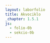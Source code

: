 ```yaml
---
layout: laborfolio
title: Akvociklo
_chapter: 1.5.1
js:
  - folio-0b
  - sekcio-0b
---
```



<script async src="https://unpkg.com/es-module-shims@1.6.3/dist/es-module-shims.js"></script>

<script type="importmap">
  {
    "imports": {
      "three": "https://unpkg.com/three@v0.155.0/build/three.module.js",
      "three/addons/": "https://unpkg.com/three@v0.155.0/examples/jsm/"
    }
  }
</script>

<div id="cube"></div>

<script>
import * as THREE from 'three';

const scene = new THREE.Scene();
const camera = new THREE.PerspectiveCamera( 75, 3/2, 0.1, 1000 );

const renderer = new THREE.WebGLRenderer();
renderer.setSize( 300,200); // window.innerWidth, window.innerHeight );
document.getElementById("cube").appendChild( renderer.domElement );

const geometry = new THREE.BoxGeometry( 1, 1, 1 );
const material = new THREE.MeshBasicMaterial( { color: 0x00ff00 } );
const cube = new THREE.Mesh( geometry, material );
scene.add( cube );

camera.position.z = 5;

function animate() {
	requestAnimationFrame( animate );

	cube.rotation.x += 0.01;
	cube.rotation.y += 0.01;

	renderer.render( scene, camera );
}

animate();

</script>



